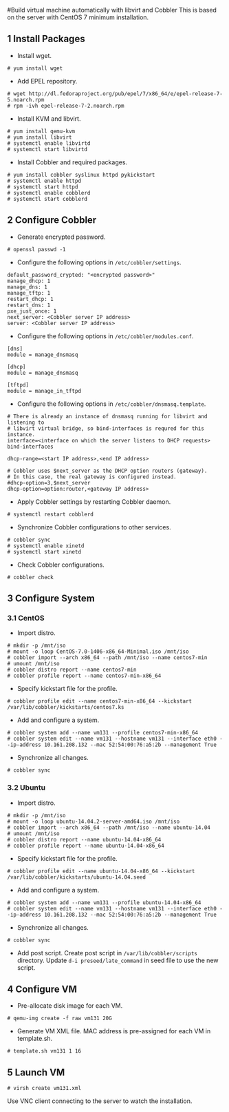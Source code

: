 #Build virtual machine automatically with libvirt and Cobbler
This is based on the server with CentOS 7 minimum installation.

## 1 Install Packages
* Install wget.
```
# yum install wget
```

* Add EPEL repository.
```
# wget http://dl.fedoraproject.org/pub/epel/7/x86_64/e/epel-release-7-5.noarch.rpm
# rpm -ivh epel-release-7-2.noarch.rpm
```

* Install KVM and libvirt.
```
# yum install qemu-kvm
# yum install libvirt
# systemctl enable libvirtd
# systemctl start libvirtd
```

* Install Cobbler and required packages.
```
# yum install cobbler syslinux httpd pykickstart
# systemctl enable httpd
# systemctl start httpd
# systemctl enable cobblerd
# systemctl start cobblerd
```


## 2 Configure Cobbler
* Generate encrypted password.
```
# openssl passwd -1
```

* Configure the following options in `/etc/cobbler/settings`.
```
default_password_crypted: "<encrypted password>"
manage_dhcp: 1
manage_dns: 1
manage_tftp: 1
restart_dhcp: 1
restart_dns: 1
pxe_just_once: 1
next_server: <Cobbler server IP address>
server: <Cobbler server IP address>
```

* Configure the following options in `/etc/cobbler/modules.conf`.
```
[dns]
module = manage_dnsmasq

[dhcp]
module = manage_dnsmasq

[tftpd]
module = manage_in_tftpd
```

* Configure the following options in `/etc/cobbler/dnsmasq.template`.
```
# There is already an instance of dnsmasq running for libvirt and listening to
# libvirt virtual bridge, so bind-interfaces is requred for this instance.
interface=<interface on which the server listens to DHCP requests>
bind-interfaces

dhcp-range=<start IP address>,<end IP address>

# Cobbler uses $next_server as the DHCP option routers (gateway).
# In this case, the real gateway is configured instead.
#dhcp-option=3,$next_server
dhcp-option=option:router,<gateway IP address>
```

* Apply Cobbler settings by restarting Cobbler daemon.
```
# systemctl restart cobblerd
```

* Synchronize Cobbler configurations to other services.
```
# cobbler sync
# systemctl enable xinetd
# systemctl start xinetd
```

* Check Cobbler configurations.
```
# cobbler check
```


## 3 Configure System
### 3.1 CentOS
* Import distro.
```
# mkdir -p /mnt/iso
# mount -o loop CentOS-7.0-1406-x86_64-Minimal.iso /mnt/iso
# cobbler import --arch x86_64 --path /mnt/iso --name centos7-min
# umount /mnt/iso
# cobbler distro report --name centos7-min
# cobbler profile report --name centos7-min-x86_64
```

* Specify kickstart file for the profile.
```
# cobbler profile edit --name centos7-min-x86_64 --kickstart /var/lib/cobbler/kickstarts/centos7.ks
```

* Add and configure a system.
```
# cobbler system add --name vm131 --profile centos7-min-x86_64
# cobbler system edit --name vm131 --hostname vm131 --interface eth0 --ip-address 10.161.208.132 --mac 52:54:00:76:a5:2b --management True
```

* Synchronize all changes.
```
# cobbler sync
```

### 3.2 Ubuntu
* Import distro.
```
# mkdir -p /mnt/iso
# mount -o loop ubuntu-14.04.2-server-amd64.iso /mnt/iso
# cobbler import --arch x86_64 --path /mnt/iso --name ubuntu-14.04
# umount /mnt/iso
# cobbler distro report --name ubuntu-14.04-x86_64
# cobbler profile report --name ubuntu-14.04-x86_64
```

* Specify kickstart file for the profile.
```
# cobbler profile edit --name ubuntu-14.04-x86_64 --kickstart /var/lib/cobbler/kickstarts/ubuntu-14.04.seed
```

* Add and configure a system.
```
# cobbler system add --name vm131 --profile ubuntu-14.04-x86_64
# cobbler system edit --name vm131 --hostname vm131 --interface eth0 --ip-address 10.161.208.132 --mac 52:54:00:76:a5:2b --management True
```

* Synchronize all changes.
```
# cobbler sync
```

* Add post script.
Create post script in `/var/lib/cobbler/scripts` directory. Update `d-i preseed/late_command` in seed file to use the new script.


## 4 Configure VM
* Pre-allocate disk image for each VM.
```
# qemu-img create -f raw vm131 20G
```
* Generate VM XML file. MAC address is pre-assigned for each VM in template.sh.
```
# template.sh vm131 1 16
```

## 5 Launch VM
```
# virsh create vm131.xml
```
Use VNC client connecting to the server to watch the installation.



